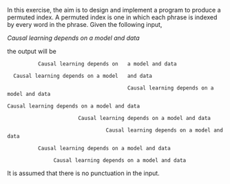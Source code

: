 In this exercise, the aim is to design and implement a program to produce a 
permuted index. A permuted index is one in which each phrase is indexed by 
every word in the phrase. Given the following input,

*Causal learning depends on a model and data*

the output will be

              Causal learning depends on   a model and data

      Causal learning depends on a model   and data

                                           Causal learning depends on a model and data

    Causal learning depends on a model and data

                           Causal learning depends on a model and data

                                    Causal learning depends on a model and data

              Causal learning depends on a model and data

                   Causal learning depends on a model and data

It is assumed that there is no punctuation in the input.